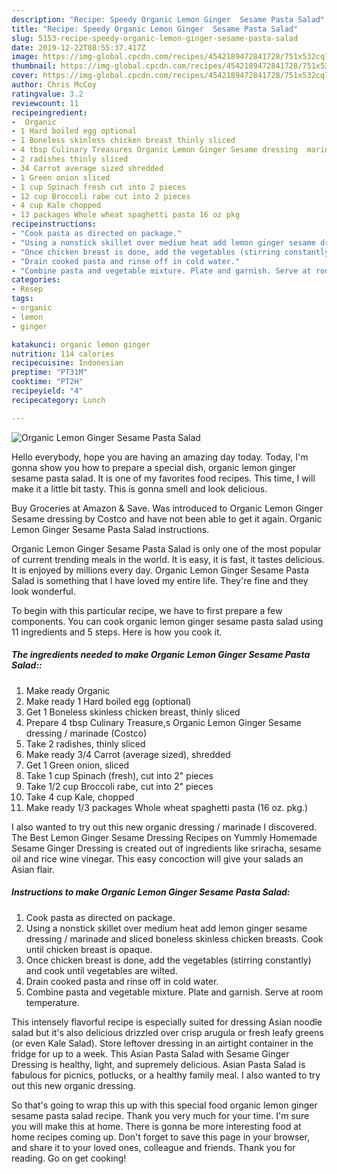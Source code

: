 ```yaml
---
description: "Recipe: Speedy Organic Lemon Ginger  Sesame Pasta Salad"
title: "Recipe: Speedy Organic Lemon Ginger  Sesame Pasta Salad"
slug: 5153-recipe-speedy-organic-lemon-ginger-sesame-pasta-salad
date: 2019-12-22T08:55:37.417Z
image: https://img-global.cpcdn.com/recipes/4542189472841728/751x532cq70/organic-lemon-ginger-sesame-pasta-salad-recipe-main-photo.jpg
thumbnail: https://img-global.cpcdn.com/recipes/4542189472841728/751x532cq70/organic-lemon-ginger-sesame-pasta-salad-recipe-main-photo.jpg
cover: https://img-global.cpcdn.com/recipes/4542189472841728/751x532cq70/organic-lemon-ginger-sesame-pasta-salad-recipe-main-photo.jpg
author: Chris McCoy
ratingvalue: 3.2
reviewcount: 11
recipeingredient:
-  Organic
- 1 Hard boiled egg optional
- 1 Boneless skinless chicken breast thinly sliced
- 4 tbsp Culinary Treasures Organic Lemon Ginger Sesame dressing  marinade Costco
- 2 radishes thinly sliced
- 34 Carrot average sized shredded
- 1 Green onion sliced
- 1 cup Spinach fresh cut into 2 pieces
- 12 cup Broccoli rabe cut into 2 pieces
- 4 cup Kale chopped
- 13 packages Whole wheat spaghetti pasta 16 oz pkg
recipeinstructions:
- "Cook pasta as directed on package."
- "Using a nonstick skillet over medium heat add lemon ginger sesame dressing / marinade and sliced boneless skinless chicken breasts. Cook until chicken breast is opaque."
- "Once chicken breast is done, add the vegetables (stirring constantly) and cook until vegetables are wilted."
- "Drain cooked pasta and rinse off in cold water."
- "Combine pasta and vegetable mixture. Plate and garnish. Serve at room temperature."
categories:
- Resep
tags:
- organic
- lemon
- ginger

katakunci: organic lemon ginger
nutrition: 114 calories
recipecuisine: Indonesian
preptime: "PT31M"
cooktime: "PT2H"
recipeyield: "4"
recipecategory: Lunch

---
```



![Organic Lemon Ginger  Sesame Pasta Salad](https://img-global.cpcdn.com/recipes/4542189472841728/751x532cq70/organic-lemon-ginger-sesame-pasta-salad-recipe-main-photo.jpg)

Hello everybody, hope you are having an amazing day today. Today, I'm gonna show you how to prepare a special dish, organic lemon ginger  sesame pasta salad. It is one of my favorites food recipes. This time, I will make it a little bit tasty. This is gonna smell and look delicious.

Buy Groceries at Amazon &amp; Save. Was introduced to Organic Lemon Ginger Sesame dressing by Costco and have not been able to get it again. Organic Lemon Ginger Sesame Pasta Salad instructions.

Organic Lemon Ginger  Sesame Pasta Salad is only one of the most popular of current trending meals in the world. It is easy, it is fast, it tastes delicious. It is enjoyed by millions every day. Organic Lemon Ginger  Sesame Pasta Salad is something that I have loved my entire life. They're fine and they look wonderful.


To begin with this particular recipe, we have to first prepare a few components. You can cook organic lemon ginger  sesame pasta salad using 11 ingredients and 5 steps. Here is how you cook it.

##### The ingredients needed to make Organic Lemon Ginger  Sesame Pasta Salad::

1. Make ready  Organic
1. Make ready 1 Hard boiled egg (optional)
1. Get 1 Boneless skinless chicken breast, thinly sliced
1. Prepare 4 tbsp Culinary Treasure,s Organic Lemon Ginger Sesame dressing / marinade (Costco)
1. Take 2 radishes, thinly sliced
1. Make ready 3/4 Carrot (average sized), shredded
1. Get 1 Green onion, sliced
1. Take 1 cup Spinach (fresh), cut into 2&#34; pieces
1. Take 1/2 cup Broccoli rabe, cut into 2&#34; pieces
1. Take 4 cup Kale, chopped
1. Make ready 1/3 packages Whole wheat spaghetti pasta (16 oz. pkg.)


I also wanted to try out this new organic dressing / marinade I discovered. The Best Lemon Ginger Sesame Dressing Recipes on Yummly Homemade Sesame Ginger Dressing is created out of ingredients like sriracha, sesame oil and rice wine vinegar. This easy concoction will give your salads an Asian flair. 

##### Instructions to make Organic Lemon Ginger  Sesame Pasta Salad:

1. Cook pasta as directed on package.
1. Using a nonstick skillet over medium heat add lemon ginger sesame dressing / marinade and sliced boneless skinless chicken breasts. Cook until chicken breast is opaque.
1. Once chicken breast is done, add the vegetables (stirring constantly) and cook until vegetables are wilted.
1. Drain cooked pasta and rinse off in cold water.
1. Combine pasta and vegetable mixture. Plate and garnish. Serve at room temperature.


This intensely flavorful recipe is especially suited for dressing Asian noodle salad but it&#39;s also delicious drizzled over crisp arugula or fresh leafy greens (or even Kale Salad). Store leftover dressing in an airtight container in the fridge for up to a week. This Asian Pasta Salad with Sesame Ginger Dressing is healthy, light, and supremely delicious. Asian Pasta Salad is fabulous for picnics, potlucks, or a healthy family meal. I also wanted to try out this new organic dressing. 

So that's going to wrap this up with this special food organic lemon ginger  sesame pasta salad recipe. Thank you very much for your time. I'm sure you will make this at home. There is gonna be more interesting food at home recipes coming up. Don't forget to save this page in your browser, and share it to your loved ones, colleague and friends. Thank you for reading. Go on get cooking!
